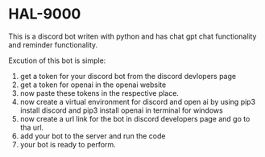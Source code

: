 # HAL-9000
This is a discord bot writen with python and has  chat gpt chat functionality and reminder functionality.

Excution of this bot is simple:
1) get a token for your discord bot from the discord devlopers page
2) get a token for openai in the openai website 
3) now paste these tokens in the respective place.
4) now create a virtual environment for discord and open ai by using pip3 install discord and pip3 install openai in terminal for windows
5) now create a url link for the bot in discord developers page and go to tha url.
6) add your bot to the server and run the code
7) your bot is ready to perform.


